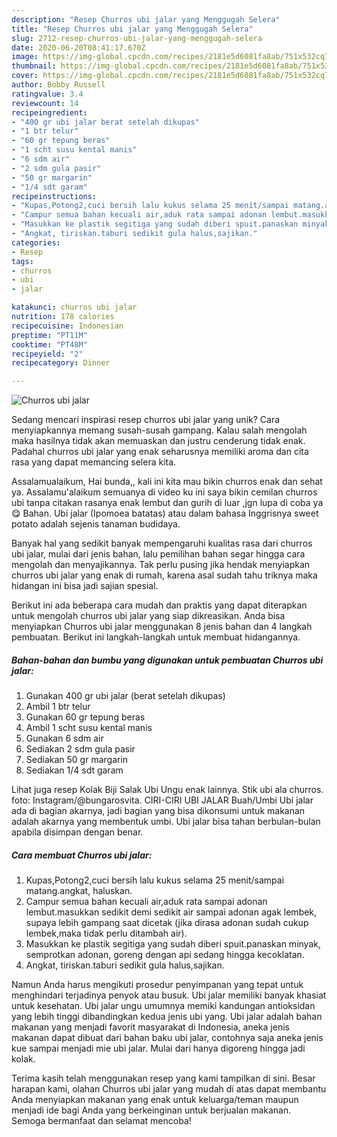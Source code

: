 ```yaml
---
description: "Resep Churros ubi jalar yang Menggugah Selera"
title: "Resep Churros ubi jalar yang Menggugah Selera"
slug: 2712-resep-churros-ubi-jalar-yang-menggugah-selera
date: 2020-06-20T08:41:17.670Z
image: https://img-global.cpcdn.com/recipes/2181e5d6081fa8ab/751x532cq70/churros-ubi-jalar-foto-resep-utama.jpg
thumbnail: https://img-global.cpcdn.com/recipes/2181e5d6081fa8ab/751x532cq70/churros-ubi-jalar-foto-resep-utama.jpg
cover: https://img-global.cpcdn.com/recipes/2181e5d6081fa8ab/751x532cq70/churros-ubi-jalar-foto-resep-utama.jpg
author: Bobby Russell
ratingvalue: 3.4
reviewcount: 14
recipeingredient:
- "400 gr ubi jalar berat setelah dikupas"
- "1 btr telur"
- "60 gr tepung beras"
- "1 scht susu kental manis"
- "6 sdm air"
- "2 sdm gula pasir"
- "50 gr margarin"
- "1/4 sdt garam"
recipeinstructions:
- "Kupas,Potong2,cuci bersih lalu kukus selama 25 menit/sampai matang.angkat, haluskan."
- "Campur semua bahan kecuali air,aduk rata sampai adonan lembut.masukkan sedikit demi sedikit air sampai adonan agak lembek, supaya lebih gampang saat dicetak (jika dirasa adonan sudah cukup lembek,maka tidak perlu ditambah air)."
- "Masukkan ke plastik segitiga yang sudah diberi spuit.panaskan minyak, semprotkan adonan, goreng dengan api sedang hingga kecoklatan."
- "Angkat, tiriskan.taburi sedikit gula halus,sajikan."
categories:
- Resep
tags:
- churros
- ubi
- jalar

katakunci: churros ubi jalar 
nutrition: 178 calories
recipecuisine: Indonesian
preptime: "PT11M"
cooktime: "PT48M"
recipeyield: "2"
recipecategory: Dinner

---
```



![Churros ubi jalar](https://img-global.cpcdn.com/recipes/2181e5d6081fa8ab/751x532cq70/churros-ubi-jalar-foto-resep-utama.jpg)

Sedang mencari inspirasi resep churros ubi jalar yang unik? Cara menyiapkannya memang susah-susah gampang. Kalau salah mengolah maka hasilnya tidak akan memuaskan dan justru cenderung tidak enak. Padahal churros ubi jalar yang enak seharusnya memiliki aroma dan cita rasa yang dapat memancing selera kita.

Assalamualaikum, Hai bunda,, kali ini kita mau bikin churros enak dan sehat ya. Assalamu&#39;alaikum semuanya di video ku ini saya bikin cemilan churros ubi tanpa citakan rasanya enak lembut dan gurih di luar ,jgn lupa di coba ya 😋 Bahan. Ubi jalar (Ipomoea batatas) atau dalam bahasa Inggrisnya sweet potato adalah sejenis tanaman budidaya.

Banyak hal yang sedikit banyak mempengaruhi kualitas rasa dari churros ubi jalar, mulai dari jenis bahan, lalu pemilihan bahan segar hingga cara mengolah dan menyajikannya. Tak perlu pusing jika hendak menyiapkan churros ubi jalar yang enak di rumah, karena asal sudah tahu triknya maka hidangan ini bisa jadi sajian spesial.


Berikut ini ada beberapa cara mudah dan praktis yang dapat diterapkan untuk mengolah churros ubi jalar yang siap dikreasikan. Anda bisa menyiapkan Churros ubi jalar menggunakan 8 jenis bahan dan 4 langkah pembuatan. Berikut ini langkah-langkah untuk membuat hidangannya.

<!--inarticleads1-->

##### Bahan-bahan dan bumbu yang digunakan untuk pembuatan Churros ubi jalar:

1. Gunakan 400 gr ubi jalar (berat setelah dikupas)
1. Ambil 1 btr telur
1. Gunakan 60 gr tepung beras
1. Ambil 1 scht susu kental manis
1. Gunakan 6 sdm air
1. Sediakan 2 sdm gula pasir
1. Sediakan 50 gr margarin
1. Sediakan 1/4 sdt garam


Lihat juga resep Kolak Biji Salak Ubi Ungu enak lainnya. Stik ubi ala churros. foto: Instagram/@bungarosvita. CIRI-CIRI UBI JALAR Buah/Umbi Ubi jalar ada di bagian akarnya, jadi bagian yang bisa dikonsumi untuk makanan adalah akarnya yang membentuk umbi. Ubi jalar bisa tahan berbulan-bulan apabila disimpan dengan benar. 

<!--inarticleads2-->

##### Cara membuat Churros ubi jalar:

1. Kupas,Potong2,cuci bersih lalu kukus selama 25 menit/sampai matang.angkat, haluskan.
1. Campur semua bahan kecuali air,aduk rata sampai adonan lembut.masukkan sedikit demi sedikit air sampai adonan agak lembek, supaya lebih gampang saat dicetak (jika dirasa adonan sudah cukup lembek,maka tidak perlu ditambah air).
1. Masukkan ke plastik segitiga yang sudah diberi spuit.panaskan minyak, semprotkan adonan, goreng dengan api sedang hingga kecoklatan.
1. Angkat, tiriskan.taburi sedikit gula halus,sajikan.


Namun Anda harus mengikuti prosedur penyimpanan yang tepat untuk menghindari terjadinya penyok atau busuk. Ubi jalar memiliki banyak khasiat untuk kesehatan. Ubi jalar ungu umumnya memiki kandungan antioksidan yang lebih tinggi dibandingkan kedua jenis ubi yang. Ubi jalar adalah bahan makanan yang menjadi favorit masyarakat di Indonesia, aneka jenis makanan dapat dibuat dari bahan baku ubi jalar, contohnya saja aneka jenis kue sampai menjadi mie ubi jalar. Mulai dari hanya digoreng hingga jadi kolak. 

Terima kasih telah menggunakan resep yang kami tampilkan di sini. Besar harapan kami, olahan Churros ubi jalar yang mudah di atas dapat membantu Anda menyiapkan makanan yang enak untuk keluarga/teman maupun menjadi ide bagi Anda yang berkeinginan untuk berjualan makanan. Semoga bermanfaat dan selamat mencoba!
